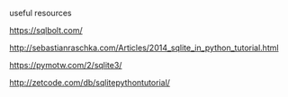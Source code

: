 useful resources

https://sqlbolt.com/

http://sebastianraschka.com/Articles/2014_sqlite_in_python_tutorial.html

https://pymotw.com/2/sqlite3/

http://zetcode.com/db/sqlitepythontutorial/
